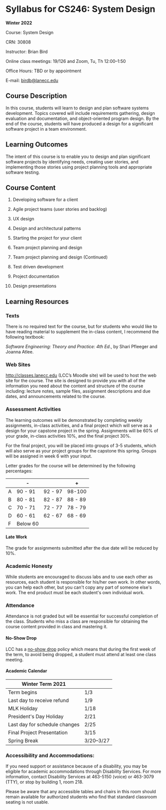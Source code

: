 # Syllabus for CS246: System Design

**Winter 2022**

Course: System Design

CRN: 30808

Instructor: Brian Bird

Online class meetings: 19/126 and Zoom, Tu, Th 12:00&ndash;1:50

Office Hours:  TBD or by appointment

E-mail: birdb@lanecc.edu



## Course Description 

In this course, students will learn to design and plan software systems development. Topics covered will include requirements gathering, design evaluation and documentation, and object-oriented program design. By the end of the course, students will have produced a design for a significant software project in a team environment. 

## Learning Outcomes 

The intent of this course is to enable you to design and plan significant software projects by identifying needs, creating user stories, and implementing those stories using project planning tools and appropriate software testing. 

## Course Content 

1. Developing software for a client
2. Agile project teams (user stories and backlog) 
3. UX design 
4. Design and architectural patterns 
5. Starting the project for your client
6. Team project planning and design

7. Team project planning and design (Continued)
8. Test driven development
9. Project documentation
10. Design presentations



## Learning Resources 

### Texts

There is no required text for the course, but for students who would like to have reading material to supplement the in-class content, I recommend the following textbook: 

*Software Engineering: Theory and Practice: 4th Ed*., by Shari Pfleeger and Joanna Atlee. 

### Web Sites 

http://classes.lanecc.edu (LCC’s Moodle site) will be used to host the web site for the course. The site is designed to provide you with all of the information you need about the content and structure of the course including: lecture notes, sample files, assignment descriptions and due dates, and announcements related to the course. 

### Assessment Activities 

The learning outcomes will be demonstrated by completing weekly assignments, in-class activities, and a final project which will serve as a design for your capstone project in the spring. Assignments will be 60% of your grade, in-class activities 10%, and the final project 30%. 

For the final project, you will be placed into groups of 3-5 students, which will also serve as your project groups for the capstone this spring. Groups will be assigned in week 6 with your input. 

Letter grades for the course will be determined by the following percentages:        

|      | -        |         | +       |
| ---- | -------- | ------- | ------- |
| A    | 90 - 91  | 92 - 97 | 98-100  |
| B    | 80 - 81  | 82 - 87 | 88 - 89 |
| C    | 70 - 71  | 72 - 77 | 78 - 79 |
| D    | 60 - 61  | 62 - 67 | 68 - 69 |
| F    | Below 60 |         |         |



#### Late Work

The grade for assignments submitted after the due date will be reduced by 10%.

### Academic Honesty

While students are encouraged to discuss labs and to use each other as resources, each student is responsible for his/her own work. In other words, you can help each other, but you can't copy any part of someone else's work. The end product must be each student's own individual work.

### Attendance

Attendance is not graded but will be essential for successful completion of the class. Students who miss a class are responsible for obtaining the course content provided in class and mastering it. 

#### No-Show Drop

LCC has a [no-show drop](https://www.lanecc.edu/esfs/noshow-drops) policy which means that during the first week of the term, to avoid being dropped, a student must attend at least one class meeting.

#### Academic Calendar

| Winter Term 2021              |                 |
| ----------------------------- | --------------- |
| Term begins                   | 1/3             |
| Last day to receive refund    | 1/9             |
| MLK Holiday                   | 1/18            |
| President's Day Holiday       | 2/21            |
| Last day for schedule changes | 2/25            |
| Final Project Presentation    | 3/15            |
| Spring Break                  | 3/20&ndash;3/27 |



### Accessibility and Accommodations: 

If you need support or assistance because of a disability, you may be eligible for academic accommodations through Disability Services. For more information, contact Disability Services at 463-5150 (voice) or 463-3079 (TTY), or stop by building 1, room 218. 

Please be aware that any accessible tables and chairs in this room should remain available for authorized students who find that standard classroom seating is not usable.

